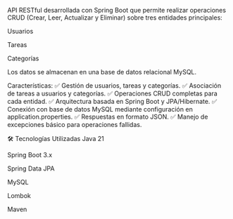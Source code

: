 API RESTful desarrollada con Spring Boot que permite realizar operaciones CRUD (Crear, Leer, Actualizar y Eliminar) sobre tres entidades principales:

Usuarios

Tareas

Categorías

Los datos se almacenan en una base de datos relacional MySQL.

Características: 
✅ Gestión de usuarios, tareas y categorías.
✅ Asociación de tareas a usuarios y categorías.
✅ Operaciones CRUD completas para cada entidad.
✅ Arquitectura basada en Spring Boot y JPA/Hibernate.
✅ Conexión con base de datos MySQL mediante configuración en application.properties.
✅ Respuestas en formato JSON.
✅ Manejo de excepciones básico para operaciones fallidas.

🛠️ Tecnologías Utilizadas
Java 21

Spring Boot 3.x

Spring Data JPA

MySQL

Lombok

Maven
